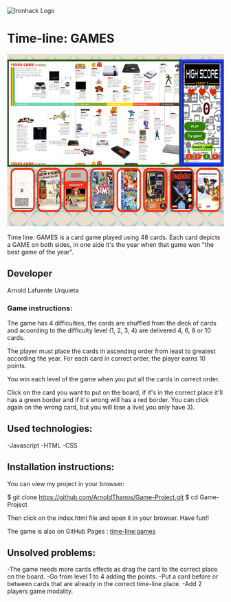 ![Ironhack Logo](https://i.imgur.com/1QgrNNw.png)

# Time-line: GAMES

<p align="center"><img src="./images/time-line:games.png" width = "600" height="400"></p>

Time line: GAMES is a card game played using 48 cards. Each card depicts a GAME on both sides, in one side it's the year when that game won "the best game of the year". 

## Developer

Arnold Lafuente Urquieta

### Game instructions:

The game has 4 difficulties, the cards are shuffled from the deck of cards and acoording to the difficulty level (1, 2, 3, 4) are delivered 4, 6, 8 or 10 cards.

The player must place the cards in ascending order from least to greatest according the year. For each card in correct order, the player earns 10 points.

You win each level of the game when you put all the cards in correct order.

Click on the card you want to put on the board, if it's in the correct place it'll has a green border and if it's wrong will has a red border. You can click again on the wrong card, but you will lose a live( you only have 3).

## Used technologies:

-Javascript
-HTML
-CSS


## Installation instructions:

You can view my project in your browser:

$ git clone https://github.com/ArnoldThanos/Game-Project.git
$ cd Game-Project

Then click on the index.html file and open it in your browser. Have fun!!

The game is also on GitHub Pages : [time-line:games](https://arnoldthanos.github.io/Game-Project/)

## Unsolved problems:

-The game needs more cards effects as drag the card to the correct place on the board.
-Go from level 1 to 4 adding the points.
-Put a card before or between cards that are already in the correct time-line place.
-Add 2 players game modality.











 



